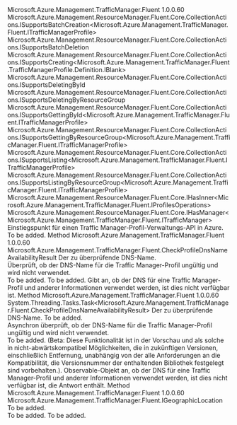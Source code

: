 <Type Name="ITrafficManagerProfiles" FullName="Microsoft.Azure.Management.TrafficManager.Fluent.ITrafficManagerProfiles">
  <TypeSignature Language="C#" Value="public interface ITrafficManagerProfiles : Microsoft.Azure.Management.ResourceManager.Fluent.Core.CollectionActions.ISupportsBatchCreation&lt;Microsoft.Azure.Management.TrafficManager.Fluent.ITrafficManagerProfile&gt;, Microsoft.Azure.Management.ResourceManager.Fluent.Core.CollectionActions.ISupportsBatchDeletion, Microsoft.Azure.Management.ResourceManager.Fluent.Core.CollectionActions.ISupportsCreating&lt;Microsoft.Azure.Management.TrafficManager.Fluent.TrafficManagerProfile.Definition.IBlank&gt;, Microsoft.Azure.Management.ResourceManager.Fluent.Core.CollectionActions.ISupportsDeletingById, Microsoft.Azure.Management.ResourceManager.Fluent.Core.CollectionActions.ISupportsDeletingByResourceGroup, Microsoft.Azure.Management.ResourceManager.Fluent.Core.CollectionActions.ISupportsGettingById&lt;Microsoft.Azure.Management.TrafficManager.Fluent.ITrafficManagerProfile&gt;, Microsoft.Azure.Management.ResourceManager.Fluent.Core.CollectionActions.ISupportsGettingByResourceGroup&lt;Microsoft.Azure.Management.TrafficManager.Fluent.ITrafficManagerProfile&gt;, Microsoft.Azure.Management.ResourceManager.Fluent.Core.CollectionActions.ISupportsListing&lt;Microsoft.Azure.Management.TrafficManager.Fluent.ITrafficManagerProfile&gt;, Microsoft.Azure.Management.ResourceManager.Fluent.Core.CollectionActions.ISupportsListingByResourceGroup&lt;Microsoft.Azure.Management.TrafficManager.Fluent.ITrafficManagerProfile&gt;, Microsoft.Azure.Management.ResourceManager.Fluent.Core.IHasInner&lt;Microsoft.Azure.Management.TrafficManager.Fluent.IProfilesOperations&gt;, Microsoft.Azure.Management.ResourceManager.Fluent.Core.IHasManager&lt;Microsoft.Azure.Management.TrafficManager.Fluent.ITrafficManager&gt;" />
  <TypeSignature Language="ILAsm" Value=".class public interface auto ansi abstract ITrafficManagerProfiles implements class Microsoft.Azure.Management.ResourceManager.Fluent.Core.CollectionActions.ISupportsBatchCreation`1&lt;class Microsoft.Azure.Management.TrafficManager.Fluent.ITrafficManagerProfile&gt;, class Microsoft.Azure.Management.ResourceManager.Fluent.Core.CollectionActions.ISupportsBatchDeletion, class Microsoft.Azure.Management.ResourceManager.Fluent.Core.CollectionActions.ISupportsCreating`1&lt;class Microsoft.Azure.Management.TrafficManager.Fluent.TrafficManagerProfile.Definition.IBlank&gt;, class Microsoft.Azure.Management.ResourceManager.Fluent.Core.CollectionActions.ISupportsDeletingById, class Microsoft.Azure.Management.ResourceManager.Fluent.Core.CollectionActions.ISupportsDeletingByResourceGroup, class Microsoft.Azure.Management.ResourceManager.Fluent.Core.CollectionActions.ISupportsGettingById`1&lt;class Microsoft.Azure.Management.TrafficManager.Fluent.ITrafficManagerProfile&gt;, class Microsoft.Azure.Management.ResourceManager.Fluent.Core.CollectionActions.ISupportsGettingByResourceGroup`1&lt;class Microsoft.Azure.Management.TrafficManager.Fluent.ITrafficManagerProfile&gt;, class Microsoft.Azure.Management.ResourceManager.Fluent.Core.CollectionActions.ISupportsListing`1&lt;class Microsoft.Azure.Management.TrafficManager.Fluent.ITrafficManagerProfile&gt;, class Microsoft.Azure.Management.ResourceManager.Fluent.Core.CollectionActions.ISupportsListingByResourceGroup`1&lt;class Microsoft.Azure.Management.TrafficManager.Fluent.ITrafficManagerProfile&gt;, class Microsoft.Azure.Management.ResourceManager.Fluent.Core.IBeta, class Microsoft.Azure.Management.ResourceManager.Fluent.Core.IHasInner`1&lt;class Microsoft.Azure.Management.TrafficManager.Fluent.IProfilesOperations&gt;, class Microsoft.Azure.Management.ResourceManager.Fluent.Core.IHasManager`1&lt;class Microsoft.Azure.Management.TrafficManager.Fluent.ITrafficManager&gt;" />
  <TypeSignature Language="DocId" Value="T:Microsoft.Azure.Management.TrafficManager.Fluent.ITrafficManagerProfiles" />
  <TypeSignature Language="VB.NET" Value="Public Interface ITrafficManagerProfiles&#xA;Implements IHasInner(Of IProfilesOperations), IHasManager(Of ITrafficManager), ISupportsBatchCreation(Of ITrafficManagerProfile), ISupportsBatchDeletion, ISupportsCreating(Of IBlank), ISupportsDeletingById, ISupportsDeletingByResourceGroup, ISupportsGettingById(Of ITrafficManagerProfile), ISupportsGettingByResourceGroup(Of ITrafficManagerProfile), ISupportsListing(Of ITrafficManagerProfile), ISupportsListingByResourceGroup(Of ITrafficManagerProfile)" />
  <TypeSignature Language="F#" Value="type ITrafficManagerProfiles = interface&#xA;    interface ISupportsCreating&lt;IBlank&gt;&#xA;    interface ISupportsListing&lt;ITrafficManagerProfile&gt;&#xA;    interface ISupportsListingByResourceGroup&lt;ITrafficManagerProfile&gt;&#xA;    interface ISupportsGettingByResourceGroup&lt;ITrafficManagerProfile&gt;&#xA;    interface ISupportsGettingById&lt;ITrafficManagerProfile&gt;&#xA;    interface ISupportsDeletingById&#xA;    interface ISupportsDeletingByResourceGroup&#xA;    interface ISupportsBatchCreation&lt;ITrafficManagerProfile&gt;&#xA;    interface ISupportsBatchDeletion&#xA;    interface IBeta&#xA;    interface IHasManager&lt;ITrafficManager&gt;&#xA;    interface IHasInner&lt;IProfilesOperations&gt;" />
  <AssemblyInfo>
    <AssemblyName>Microsoft.Azure.Management.TrafficManager.Fluent</AssemblyName>
    <AssemblyVersion>1.0.0.60</AssemblyVersion>
  </AssemblyInfo>
  <Interfaces>
    <Interface>
      <InterfaceName>Microsoft.Azure.Management.ResourceManager.Fluent.Core.CollectionActions.ISupportsBatchCreation&lt;Microsoft.Azure.Management.TrafficManager.Fluent.ITrafficManagerProfile&gt;</InterfaceName>
    </Interface>
    <Interface>
      <InterfaceName>Microsoft.Azure.Management.ResourceManager.Fluent.Core.CollectionActions.ISupportsBatchDeletion</InterfaceName>
    </Interface>
    <Interface>
      <InterfaceName>Microsoft.Azure.Management.ResourceManager.Fluent.Core.CollectionActions.ISupportsCreating&lt;Microsoft.Azure.Management.TrafficManager.Fluent.TrafficManagerProfile.Definition.IBlank&gt;</InterfaceName>
    </Interface>
    <Interface>
      <InterfaceName>Microsoft.Azure.Management.ResourceManager.Fluent.Core.CollectionActions.ISupportsDeletingById</InterfaceName>
    </Interface>
    <Interface>
      <InterfaceName>Microsoft.Azure.Management.ResourceManager.Fluent.Core.CollectionActions.ISupportsDeletingByResourceGroup</InterfaceName>
    </Interface>
    <Interface>
      <InterfaceName>Microsoft.Azure.Management.ResourceManager.Fluent.Core.CollectionActions.ISupportsGettingById&lt;Microsoft.Azure.Management.TrafficManager.Fluent.ITrafficManagerProfile&gt;</InterfaceName>
    </Interface>
    <Interface>
      <InterfaceName>Microsoft.Azure.Management.ResourceManager.Fluent.Core.CollectionActions.ISupportsGettingByResourceGroup&lt;Microsoft.Azure.Management.TrafficManager.Fluent.ITrafficManagerProfile&gt;</InterfaceName>
    </Interface>
    <Interface>
      <InterfaceName>Microsoft.Azure.Management.ResourceManager.Fluent.Core.CollectionActions.ISupportsListing&lt;Microsoft.Azure.Management.TrafficManager.Fluent.ITrafficManagerProfile&gt;</InterfaceName>
    </Interface>
    <Interface>
      <InterfaceName>Microsoft.Azure.Management.ResourceManager.Fluent.Core.CollectionActions.ISupportsListingByResourceGroup&lt;Microsoft.Azure.Management.TrafficManager.Fluent.ITrafficManagerProfile&gt;</InterfaceName>
    </Interface>
    <Interface>
      <InterfaceName>Microsoft.Azure.Management.ResourceManager.Fluent.Core.IHasInner&lt;Microsoft.Azure.Management.TrafficManager.Fluent.IProfilesOperations&gt;</InterfaceName>
    </Interface>
    <Interface>
      <InterfaceName>Microsoft.Azure.Management.ResourceManager.Fluent.Core.IHasManager&lt;Microsoft.Azure.Management.TrafficManager.Fluent.ITrafficManager&gt;</InterfaceName>
    </Interface>
  </Interfaces>
  <Docs>
    <summary>
            Einstiegspunkt für einen Traffic Manager-Profil-Verwaltungs-API in Azure.
            </summary>
    <remarks>To be added.</remarks>
  </Docs>
  <Members>
    <Member MemberName="CheckDnsNameAvailability">
      <MemberSignature Language="C#" Value="public Microsoft.Azure.Management.TrafficManager.Fluent.CheckProfileDnsNameAvailabilityResult CheckDnsNameAvailability (string dnsNameLabel);" />
      <MemberSignature Language="ILAsm" Value=".method public hidebysig newslot virtual instance class Microsoft.Azure.Management.TrafficManager.Fluent.CheckProfileDnsNameAvailabilityResult CheckDnsNameAvailability(string dnsNameLabel) cil managed" />
      <MemberSignature Language="DocId" Value="M:Microsoft.Azure.Management.TrafficManager.Fluent.ITrafficManagerProfiles.CheckDnsNameAvailability(System.String)" />
      <MemberSignature Language="VB.NET" Value="Public Function CheckDnsNameAvailability (dnsNameLabel As String) As CheckProfileDnsNameAvailabilityResult" />
      <MemberSignature Language="F#" Value="abstract member CheckDnsNameAvailability : string -&gt; Microsoft.Azure.Management.TrafficManager.Fluent.CheckProfileDnsNameAvailabilityResult" Usage="iTrafficManagerProfiles.CheckDnsNameAvailability dnsNameLabel" />
      <MemberType>Method</MemberType>
      <AssemblyInfo>
        <AssemblyName>Microsoft.Azure.Management.TrafficManager.Fluent</AssemblyName>
        <AssemblyVersion>1.0.0.60</AssemblyVersion>
      </AssemblyInfo>
      <ReturnValue>
        <ReturnType>Microsoft.Azure.Management.TrafficManager.Fluent.CheckProfileDnsNameAvailabilityResult</ReturnType>
      </ReturnValue>
      <Parameters>
        <Parameter Name="dnsNameLabel" Type="System.String" />
      </Parameters>
      <Docs>
        <param name="dnsNameLabel">Der zu überprüfende DNS-Name.</param>
        <summary>
            Überprüft, ob der DNS-Name für die Traffic Manager-Profil ungültig und wird nicht verwendet.
            </summary>
        <returns>To be added.</returns>
        <remarks>To be added.</remarks>
        <return>Gibt an, ob der DNS für eine Traffic Manager-Profil und anderer Informationen verwendet werden, ist dies nicht verfügbar ist.</return>
      </Docs>
    </Member>
    <Member MemberName="CheckDnsNameAvailabilityAsync">
      <MemberSignature Language="C#" Value="public System.Threading.Tasks.Task&lt;Microsoft.Azure.Management.TrafficManager.Fluent.CheckProfileDnsNameAvailabilityResult&gt; CheckDnsNameAvailabilityAsync (string dnsNameLabel, System.Threading.CancellationToken cancellationToken = null);" />
      <MemberSignature Language="ILAsm" Value=".method public hidebysig newslot virtual instance class System.Threading.Tasks.Task`1&lt;class Microsoft.Azure.Management.TrafficManager.Fluent.CheckProfileDnsNameAvailabilityResult&gt; CheckDnsNameAvailabilityAsync(string dnsNameLabel, valuetype System.Threading.CancellationToken cancellationToken) cil managed" />
      <MemberSignature Language="DocId" Value="M:Microsoft.Azure.Management.TrafficManager.Fluent.ITrafficManagerProfiles.CheckDnsNameAvailabilityAsync(System.String,System.Threading.CancellationToken)" />
      <MemberSignature Language="F#" Value="abstract member CheckDnsNameAvailabilityAsync : string * System.Threading.CancellationToken -&gt; System.Threading.Tasks.Task&lt;Microsoft.Azure.Management.TrafficManager.Fluent.CheckProfileDnsNameAvailabilityResult&gt;" Usage="iTrafficManagerProfiles.CheckDnsNameAvailabilityAsync (dnsNameLabel, cancellationToken)" />
      <MemberType>Method</MemberType>
      <AssemblyInfo>
        <AssemblyName>Microsoft.Azure.Management.TrafficManager.Fluent</AssemblyName>
        <AssemblyVersion>1.0.0.60</AssemblyVersion>
      </AssemblyInfo>
      <ReturnValue>
        <ReturnType>System.Threading.Tasks.Task&lt;Microsoft.Azure.Management.TrafficManager.Fluent.CheckProfileDnsNameAvailabilityResult&gt;</ReturnType>
      </ReturnValue>
      <Parameters>
        <Parameter Name="dnsNameLabel" Type="System.String" />
        <Parameter Name="cancellationToken" Type="System.Threading.CancellationToken" />
      </Parameters>
      <Docs>
        <param name="dnsNameLabel">Der zu überprüfende DNS-Name.</param>
        <param name="cancellationToken">To be added.</param>
        <summary>
            Asynchron überprüft, ob der DNS-Name für die Traffic Manager-Profil ungültig und wird nicht verwendet.
            </summary>
        <returns>To be added.</returns>
        <remarks>
            (Beta: Diese Funktionalität ist in der Vorschau und als solche in nicht-abwärtskompatibel Möglichkeiten, die in zukünftigen Versionen, einschließlich Entfernung, unabhängig von der alle Anforderungen an die Kompatibilität, die Versionsnummer der enthaltenden Bibliothek festgelegt sind vorbehalten.).
            </remarks>
        <return>
            Observable-Objekt an, ob der DNS für eine Traffic Manager-Profil und anderer Informationen verwendet werden, ist dies nicht verfügbar ist, die Antwort enthält.
            </return>
      </Docs>
    </Member>
    <Member MemberName="GetGeographicHierarchyRoot">
      <MemberSignature Language="C#" Value="public Microsoft.Azure.Management.TrafficManager.Fluent.IGeographicLocation GetGeographicHierarchyRoot ();" />
      <MemberSignature Language="ILAsm" Value=".method public hidebysig newslot virtual instance class Microsoft.Azure.Management.TrafficManager.Fluent.IGeographicLocation GetGeographicHierarchyRoot() cil managed" />
      <MemberSignature Language="DocId" Value="M:Microsoft.Azure.Management.TrafficManager.Fluent.ITrafficManagerProfiles.GetGeographicHierarchyRoot" />
      <MemberSignature Language="VB.NET" Value="Public Function GetGeographicHierarchyRoot () As IGeographicLocation" />
      <MemberSignature Language="F#" Value="abstract member GetGeographicHierarchyRoot : unit -&gt; Microsoft.Azure.Management.TrafficManager.Fluent.IGeographicLocation" Usage="iTrafficManagerProfiles.GetGeographicHierarchyRoot " />
      <MemberType>Method</MemberType>
      <AssemblyInfo>
        <AssemblyName>Microsoft.Azure.Management.TrafficManager.Fluent</AssemblyName>
        <AssemblyVersion>1.0.0.60</AssemblyVersion>
      </AssemblyInfo>
      <ReturnValue>
        <ReturnType>Microsoft.Azure.Management.TrafficManager.Fluent.IGeographicLocation</ReturnType>
      </ReturnValue>
      <Parameters />
      <Docs>
        <summary>To be added.</summary>
        <returns>To be added.</returns>
        <remarks>To be added.</remarks>
      </Docs>
    </Member>
  </Members>
</Type>